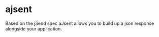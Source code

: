 ajsent
======

Based on the jSend spec aJsent allows you to build up a json response alongside your application.
